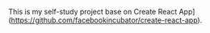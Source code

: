 This is my self-study project base on Create React App](https://github.com/facebookincubator/create-react-app).
